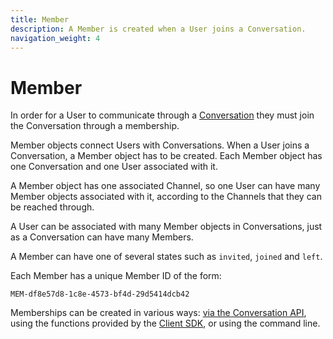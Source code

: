 ```yaml
---
title: Member
description: A Member is created when a User joins a Conversation.
navigation_weight: 4
---
```


# Member

In order for a User to communicate through a [Conversation](/conversation/concepts/conversation) they must join the Conversation through a membership.

Member objects connect Users with Conversations. When a User joins a Conversation, a Member object has to be created. Each Member object has one Conversation and one User associated with it.

A Member object has one associated Channel, so one User can have many Member objects associated with it, according to the Channels that they can be reached through.

A User can be associated with many Member objects in Conversations, just as a Conversation can have many Members.

A Member can have one of several states such as `invited`, `joined` and `left`.

Each Member has a unique Member ID of the form:

```
MEM-df8e57d8-1c8e-4573-bf4d-29d5414dcb42
```

Memberships can be created in various ways: [via the Conversation API](/conversation/code-snippets/member/create-member), using the functions provided by the [Client SDK](/client-sdk/overview), or using the command line.
